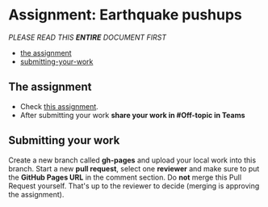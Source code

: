 # Assignment: Earthquake pushups

*PLEASE READ THIS **ENTIRE** DOCUMENT FIRST*

* [the assignment](#the-assignment)
* [submitting-your-work](#submitting-your-work)


## The assignment

* Check [this assignment](https://mamdt.gitbook.io/3-3-dataviz/tutorial-technology/5-more-d3/werkcollege#opdracht-g-earthquake-pushups).
* After submitting your work **share your work in #Off-topic in Teams**


## Submitting your work
Create a new branch called **gh-pages** and upload your local work into this branch.
Start a new **pull request**, select one **reviewer** and make sure to put the **GitHub Pages URL** in the comment section. Do **not** merge this Pull Request yourself. That's up to the reviewer to decide (merging is approving the assignment).
